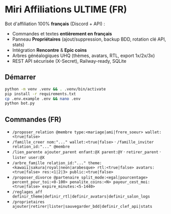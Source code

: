 # Miri Affiliations **ULTIME (FR)**
Bot d'affiliation 100% **français** (Discord + API) :
- Commandes et textes **entièrement en français**
- Panneau **Propriétaires** (ajout/suppression, backup BDD, rotation clé API, stats)
- Intégration **Rencontre** & **Epic coins**
- Arbres généalogiques UHQ (thèmes, avatars, RTL, export 1x/2x/3x)
- REST API sécurisée (X-Secret), Railway-ready, SQLite

## Démarrer
```bash
python -m venv .venv && . .venv/bin/activate
pip install -r requirements.txt
cp .env.example .env && nano .env
python bot.py
```

## Commandes (FR)
- `/proposer_relation @membre type:<mariage|ami|frere_soeur> wallet:<true|false>`
- `/famille_creer nom:"..." wallet:<true|false>` · `/famille_inviter relation_id:"..." @membre`
- `/lien_parente ajouter_parent enfant:@X parent:@Y` · `retirer_parent` · `lister user:@X`
- `/arbre_famille relation_id:"..." theme:<kawaii|sakura|royal|neon|arabesque> rtl:<true|false> avatars:<true|false> res:<1|2|3> public:<true|false>`
- `/proposer_divorce @partenaire split_mode:<egal|pourcentage> percent_pour_toi:<0-100> penalite_coins:<N> payeur_cest_moi:<true|false> expire_minutes:<5-1440>`
- `/reglages_aff definir_theme|definir_rtl|definir_avatars|definir_salon_logs`
- `/proprietaires ajouter|retirer|lister|sauvegarder_bdd|definir_clef_api|stats`
